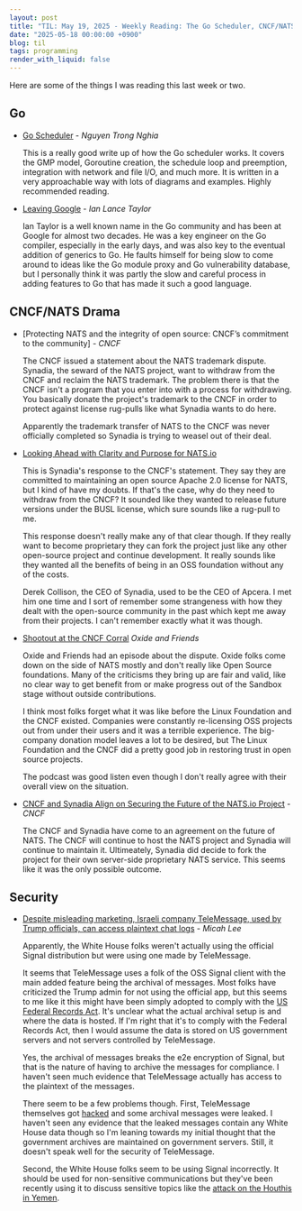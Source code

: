 ```yaml
---
layout: post
title: "TIL: May 19, 2025 - Weekly Reading: The Go Scheduler, CNCF/NATS Drama, and Signalgate"
date: "2025-05-18 00:00:00 +0900"
blog: til
tags: programming
render_with_liquid: false
---
```


Here are some of the things I was reading this last week or two.

## Go

- [Go Scheduler](https://nghiant3223.github.io/2025/04/15/go-scheduler.html) -
  _Nguyen Trong Nghia_

    This is a really good write up of how the Go scheduler works. It covers the
    GMP model, Goroutine creation, the schedule loop and preemption, integration
    with network and file I/O, and much more. It is written in a very approachable
    way with lots of diagrams and examples. Highly recommended reading.

- [Leaving Google](https://www.airs.com/blog/archives/670) - _Ian Lance Taylor_

    Ian Taylor is a well known name in the Go community and has been at Google
    for almost two decades. He was a key engineer on the Go compiler, especially
    in the early days, and was also key to the eventual addition of generics to
    Go. He faults himself for being slow to come around to ideas like the Go
    module proxy and Go vulnerability database, but I personally think it was
    partly the slow and careful process in adding features to Go that has made
    it such a good language.

## CNCF/NATS Drama

- [Protecting NATS and the integrity of open source: CNCF’s commitment to the
  community] - _CNCF_

    The CNCF issued a statement about the NATS trademark dispute. Synadia, the
    seward of the NATS project, want to withdraw from the CNCF and reclaim the
    NATS trademark. The problem there is that the CNCF isn't a program that you
    enter into with a process for withdrawing. You basically donate the
    project's trademark to the CNCF in order to protect against license
    rug-pulls like what Synadia wants to do here.

    Apparently the trademark transfer of NATS to the CNCF was never officially
    completed so Synadia is trying to weasel out of their deal.

- [Looking Ahead with Clarity and Purpose for NATS.io](https://www.synadia.com/blog/synadia-response-to-cncf)

    This is Synadia's response to the CNCF's statement. They say they are
    committed to maintaining an open source Apache 2.0 license for NATS, but
    I kind of have my doubts. If that's the case, why do they need to withdraw
    from the CNCF? It sounded like they wanted to release future versions under
    the BUSL license, which sure sounds like a rug-pull to me.

    This response doesn't really make any of that clear though. If they really
    want to become proprietary they can fork the project just like any other
    open-source project and continue development. It really sounds like they
    wanted all the benefits of being in an OSS foundation without any of the
    costs.

    Derek Collison, the CEO of Synadia, used to be the CEO of Apcera. I met him
    one time and I sort of remember some strangeness with how they dealt with
    the open-source community in the past which kept me away from their
    projects. I can't remember exactly what it was though.

- [Shootout at the CNCF Corral](https://oxide-and-friends.transistor.fm/episodes/shootout-at-the-cncf-corral) _Oxide and Friends_

    Oxide and Friends had an episode about the dispute. Oxide folks come down on
    the side of NATS mostly and don't really like Open Source foundations. Many
    of the criticisms they bring up are fair and valid, like no clear way to get
    benefit from or make progress out of the Sandbox stage without outside
    contributions.

    I think most folks forget what it was like before the Linux Foundation and
    the CNCF existed. Companies were constantly re-licensing OSS projects out
    from under their users and it was a terrible experience. The big-company
    donation model leaves a lot to be desired, but The Linux Foundation and the
    CNCF did a pretty good job in restoring trust in open source projects.

    The podcast was good listen even though I don't really agree with their
    overall view on the situation.

- [CNCF and Synadia Align on Securing the Future of the NATS.io Project](https://www.cncf.io/announcements/2025/05/01/cncf-and-synadia-align-on-securing-the-future-of-the-nats-io-project/) - _CNCF_

    The CNCF and Synadia have come to an agreement on the future of NATS. The
    CNCF will continue to host the NATS project and Synadia will continue to
    maintain it. Ultimeately, Synadia did decide to fork the project for their
    own server-side proprietary NATS service. This seems like it was the only
    possible outcome.

## Security

- [Despite misleading marketing, Israeli company TeleMessage, used by Trump
  officials, can access plaintext chat logs](https://micahflee.com/despite-misleading-marketing-israeli-company-telemessage-used-by-trump-officials-can-access-plaintext-chat-logs/) - _Micah Lee_

    Apparently, the White House folks weren't actually using the official Signal
    distribution but were using one made by TeleMessage.

    It seems that TeleMessage uses a folk of the OSS Signal client with the main
    added feature being the archival of messages. Most folks have criticized the
    Trump admin for not using the official app, but this seems to me like it
    this might have been simply adopted to comply with the [US Federal Records
    Act](https://en.wikipedia.org/wiki/Federal_Records_Act). It's unclear what
    the actual archival setup is and where the data is hosted. If I'm right that
    it's to comply with the Federal Records Act, then I would assume the data is
    stored on US government servers and not servers controlled by TeleMessage.

    Yes, the archival of messages breaks the e2e encryption of Signal, but that
    is the nature of having to archive the messages for compliance. I haven't
    seen much evidence that TeleMessage actually has access to the plaintext of
    the messages.

    There seem to be a few problems though. First, TeleMessage themselves got
    [hacked](https://www.nbcnews.com/tech/security/telemessage-suspends-services-hackers-say-breached-app-rcna204925a)
    and some archival messages were leaked. I haven't seen any evidence that the
    leaked messages contain any White House data though so I'm leaning towards
    my initial thought that the government archives are maintained on government
    servers. Still, it doesn't speak well for the security of TeleMessage.

    Second, the White House folks seem to be using Signal incorrectly. It should
    be used for non-sensitive communications but they've been recently using it
    to discuss sensitive topics like the [attack on the Houthis in
    Yemen](https://en.wikipedia.org/wiki/United_States_government_group_chat_leaks).
